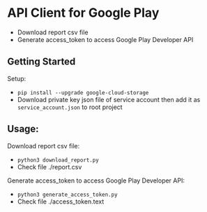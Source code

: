 API Client for Google Play
==============================
- Download report csv file
- Generate access_token to access Google Play Developer API

Getting Started
------------

Setup:
- `pip install --upgrade google-cloud-storage`
- Download private key json file of service account then add it as `service_account.json` to root project

Usage:
------------

Download report csv file:
- `python3 download_report.py`
- Check file ./report.csv

Generate access_token to access Google Play Developer API:
- `python3 generate_access_token.py`
- Check file ./access_token.text

